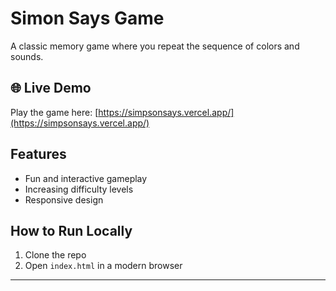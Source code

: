 # Simon Says Game

A classic memory game where you repeat the sequence of colors and sounds.

## 🌐 Live Demo

Play the game here: [https://simpsonsays.vercel.app/](https://simpsonsays.vercel.app/)

## Features

- Fun and interactive gameplay  
- Increasing difficulty levels  
- Responsive design  

## How to Run Locally

1. Clone the repo  
2. Open `index.html` in a modern browser  

---
